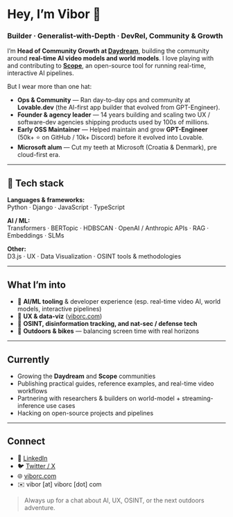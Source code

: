 # Hey, I’m Vibor 👋

### Builder · Generalist-with-Depth · DevRel, Community & Growth

I’m **Head of Community Growth at [Daydream](https://daydream.live)**, building the community around **real-time AI video models and world models**. I love playing with and contributing to **[Scope](https://github.com/daydreamlive/scope)**, an open-source tool for running real-time, interactive AI pipelines.

But I wear more than one hat:
- **Ops & Community** — Ran day-to-day ops and community at **Lovable.dev** (the AI-first app builder that evolved from GPT-Engineer).
- **Founder & agency leader** — 14 years building and scaling two UX / software-dev agencies shipping products used by 100s of millions.
- **Early OSS Maintainer** — Helped maintain and grow **GPT-Engineer** (50k+ ⭐ on GitHub / 10k+ Discord) before it evolved into Lovable.
- **Microsoft alum** — Cut my teeth at Microsoft (Croatia & Denmark), pre cloud-first era.

---

## 🚀 Tech stack

**Languages & frameworks:**  
Python · Django · JavaScript · TypeScript

**AI / ML:**  
Transformers · BERTopic · HDBSCAN · OpenAI / Anthropic APIs · RAG · Embeddings · SLMs

**Other:**  
D3.js · UX · Data Visualization · OSINT tools & methodologies

---

## What I’m into

- 🧠 **AI/ML tooling** & developer experience (esp. real-time video AI, world models, interactive pipelines)  
- 🎨 **UX & data-viz** ([viborc.com](https://viborc.com))  
- 🔎 **OSINT, disinformation tracking, and nat-sec / defense tech**  
- 🌄 **Outdoors & bikes** — balancing screen time with real horizons

---

## Currently

- Growing the **Daydream** and **Scope** communities
- Publishing practical guides, reference examples, and real-time video workflows  
- Partnering with researchers & builders on world-model + streaming-inference use cases  
- Hacking on open-source projects and pipelines

---

## Connect

- 💼 [LinkedIn](https://www.linkedin.com/in/viborcipan)  
- 🐦 [Twitter / X](https://twitter.com/viborc)  
- 🌐 [viborc.com](https://viborc.com)  
- ✉️ vibor [at] viborc [dot] com

> Always up for a chat about AI, UX, OSINT, or the next outdoors adventure.
